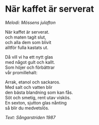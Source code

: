 # När kaffet är serverat
*Melodi: Mössens julafton*

När kaffet är serverat.  
och maten tagit slut,  
och alla dem som blivit  
alltför fulla kastats ut.  

Då vill vi ha ett nytt glas  
med något gult och kallt.  
Som höjer och förbättrar  
vår promillehalt:  

Arrak, etanol och sackaros.  
Med salt och vatten blir  
den bästa blandning som kan fås.  
Söt och smetig, rent utav viskös.  
En sexton, sjutton glas nånting  
så blir du medvetslös.  

*Text: Sångarstriden 1987*